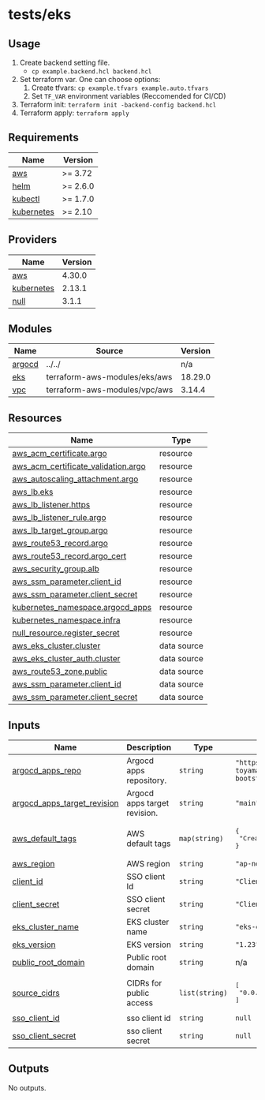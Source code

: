 # tests/eks

## Usage

1. Create backend setting file.
    - `cp example.backend.hcl backend.hcl`
1. Set terraform var. One can choose options:
    1. Create tfvars: `cp example.tfvars example.auto.tfvars`
    1. Set `TF_VAR` environment variables (Reccomended for CI/CD)
1. Terraform init: `terraform init -backend-config backend.hcl`
1. Terraform apply: `terraform apply`


<!-- BEGIN_TF_DOCS -->
## Requirements

| Name | Version |
|------|---------|
| <a name="requirement_aws"></a> [aws](#requirement\_aws) | >= 3.72 |
| <a name="requirement_helm"></a> [helm](#requirement\_helm) | >= 2.6.0 |
| <a name="requirement_kubectl"></a> [kubectl](#requirement\_kubectl) | >= 1.7.0 |
| <a name="requirement_kubernetes"></a> [kubernetes](#requirement\_kubernetes) | >= 2.10 |

## Providers

| Name | Version |
|------|---------|
| <a name="provider_aws"></a> [aws](#provider\_aws) | 4.30.0 |
| <a name="provider_kubernetes"></a> [kubernetes](#provider\_kubernetes) | 2.13.1 |
| <a name="provider_null"></a> [null](#provider\_null) | 3.1.1 |

## Modules

| Name | Source | Version |
|------|--------|---------|
| <a name="module_argocd"></a> [argocd](#module\_argocd) | ../../ | n/a |
| <a name="module_eks"></a> [eks](#module\_eks) | terraform-aws-modules/eks/aws | 18.29.0 |
| <a name="module_vpc"></a> [vpc](#module\_vpc) | terraform-aws-modules/vpc/aws | 3.14.4 |

## Resources

| Name | Type |
|------|------|
| [aws_acm_certificate.argo](https://registry.terraform.io/providers/hashicorp/aws/latest/docs/resources/acm_certificate) | resource |
| [aws_acm_certificate_validation.argo](https://registry.terraform.io/providers/hashicorp/aws/latest/docs/resources/acm_certificate_validation) | resource |
| [aws_autoscaling_attachment.argo](https://registry.terraform.io/providers/hashicorp/aws/latest/docs/resources/autoscaling_attachment) | resource |
| [aws_lb.eks](https://registry.terraform.io/providers/hashicorp/aws/latest/docs/resources/lb) | resource |
| [aws_lb_listener.https](https://registry.terraform.io/providers/hashicorp/aws/latest/docs/resources/lb_listener) | resource |
| [aws_lb_listener_rule.argo](https://registry.terraform.io/providers/hashicorp/aws/latest/docs/resources/lb_listener_rule) | resource |
| [aws_lb_target_group.argo](https://registry.terraform.io/providers/hashicorp/aws/latest/docs/resources/lb_target_group) | resource |
| [aws_route53_record.argo](https://registry.terraform.io/providers/hashicorp/aws/latest/docs/resources/route53_record) | resource |
| [aws_route53_record.argo_cert](https://registry.terraform.io/providers/hashicorp/aws/latest/docs/resources/route53_record) | resource |
| [aws_security_group.alb](https://registry.terraform.io/providers/hashicorp/aws/latest/docs/resources/security_group) | resource |
| [aws_ssm_parameter.client_id](https://registry.terraform.io/providers/hashicorp/aws/latest/docs/resources/ssm_parameter) | resource |
| [aws_ssm_parameter.client_secret](https://registry.terraform.io/providers/hashicorp/aws/latest/docs/resources/ssm_parameter) | resource |
| [kubernetes_namespace.argocd_apps](https://registry.terraform.io/providers/hashicorp/kubernetes/latest/docs/resources/namespace) | resource |
| [kubernetes_namespace.infra](https://registry.terraform.io/providers/hashicorp/kubernetes/latest/docs/resources/namespace) | resource |
| [null_resource.register_secret](https://registry.terraform.io/providers/hashicorp/null/latest/docs/resources/resource) | resource |
| [aws_eks_cluster.cluster](https://registry.terraform.io/providers/hashicorp/aws/latest/docs/data-sources/eks_cluster) | data source |
| [aws_eks_cluster_auth.cluster](https://registry.terraform.io/providers/hashicorp/aws/latest/docs/data-sources/eks_cluster_auth) | data source |
| [aws_route53_zone.public](https://registry.terraform.io/providers/hashicorp/aws/latest/docs/data-sources/route53_zone) | data source |
| [aws_ssm_parameter.client_id](https://registry.terraform.io/providers/hashicorp/aws/latest/docs/data-sources/ssm_parameter) | data source |
| [aws_ssm_parameter.client_secret](https://registry.terraform.io/providers/hashicorp/aws/latest/docs/data-sources/ssm_parameter) | data source |

## Inputs

| Name | Description | Type | Default | Required |
|------|-------------|------|---------|:--------:|
| <a name="input_argocd_apps_repo"></a> [argocd\_apps\_repo](#input\_argocd\_apps\_repo) | Argocd apps repository. | `string` | `"https://github.com/cac-toyamagu/terraform-kubernetes-bootstrap-argocd.git"` | no |
| <a name="input_argocd_apps_target_revision"></a> [argocd\_apps\_target\_revision](#input\_argocd\_apps\_target\_revision) | Argocd apps target revision. | `string` | `"main"` | no |
| <a name="input_aws_default_tags"></a> [aws\_default\_tags](#input\_aws\_default\_tags) | AWS default tags | `map(string)` | <pre>{<br>  "Creator": "eks-cluster-with-argo"<br>}</pre> | no |
| <a name="input_aws_region"></a> [aws\_region](#input\_aws\_region) | AWS region | `string` | `"ap-northeast-1"` | no |
| <a name="input_client_id"></a> [client\_id](#input\_client\_id) | SSO client Id | `string` | `"ClientId"` | no |
| <a name="input_client_secret"></a> [client\_secret](#input\_client\_secret) | SSO client secret | `string` | `"ClientSecert"` | no |
| <a name="input_eks_cluster_name"></a> [eks\_cluster\_name](#input\_eks\_cluster\_name) | EKS cluster name | `string` | `"eks-cluster-with-argo"` | no |
| <a name="input_eks_version"></a> [eks\_version](#input\_eks\_version) | EKS version | `string` | `"1.23"` | no |
| <a name="input_public_root_domain"></a> [public\_root\_domain](#input\_public\_root\_domain) | Public root domain | `string` | n/a | yes |
| <a name="input_source_cidrs"></a> [source\_cidrs](#input\_source\_cidrs) | CIDRs for public access | `list(string)` | <pre>[<br>  "0.0.0.0/0"<br>]</pre> | no |
| <a name="input_sso_client_id"></a> [sso\_client\_id](#input\_sso\_client\_id) | sso client id | `string` | `null` | no |
| <a name="input_sso_client_secret"></a> [sso\_client\_secret](#input\_sso\_client\_secret) | sso client secret | `string` | `null` | no |

## Outputs

No outputs.
<!-- END_TF_DOCS -->